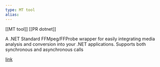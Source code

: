 ```yaml
---
type: MT tool
alias: 
---
```

 
[[MT tool]]
[[PR dotnet]]

A .NET Standard FFMpeg/FFProbe wrapper for easily integrating media analysis and conversion into your .NET applications. Supports both synchronous and asynchronous calls

[link](https://github.com/rosenbjerg/FFMpegCore)